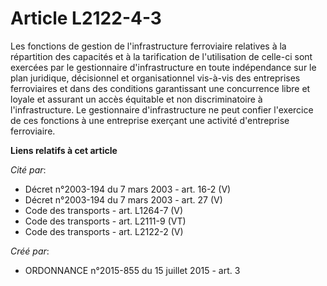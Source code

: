 # Article L2122-4-3

Les fonctions de gestion de l'infrastructure ferroviaire relatives à la répartition des capacités et à la tarification de
l'utilisation de celle-ci sont exercées par le gestionnaire d'infrastructure en toute indépendance sur le plan juridique,
décisionnel et organisationnel vis-à-vis des entreprises ferroviaires et dans des conditions garantissant une concurrence
libre et loyale et assurant un accès équitable et non discriminatoire à l'infrastructure. Le gestionnaire d'infrastructure ne
peut confier l'exercice de ces fonctions à une entreprise exerçant une activité d'entreprise ferroviaire.

**Liens relatifs à cet article**

_Cité par_:

  - Décret n°2003-194 du 7 mars 2003 - art. 16-2 (V)
  - Décret n°2003-194 du 7 mars 2003 - art. 27 (V)
  - Code des transports - art. L1264-7 (V)
  - Code des transports - art. L2111-9 (VT)
  - Code des transports - art. L2122-2 (V)

_Créé par_:

  - ORDONNANCE n°2015-855 du 15 juillet 2015 - art. 3
